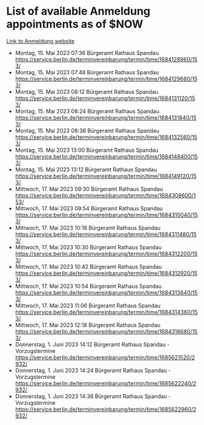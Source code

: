 # List of available Anmeldung appointments as of $NOW
[Link to Anmeldung website](https://service.berlin.de/terminvereinbarung/termin/tag.php?termin=1&anliegen[]=120686&dienstleisterlist=122210,122217,327316,122219,327312,122227,327314,122231,327346,122243,327348,122254,122252,329742,122260,329745,122262,329748,122271,327278,122273,327274,122277,327276,330436,122280,327294,122282,327290,122284,327292,122291,327270,122285,327266,122286,327264,122296,327268,150230,329760,122297,327286,122294,327284,122312,329763,122314,329775,122304,327330,122311,327334,122309,327332,317869,122281,327352,122279,329772,122283,122276,327324,122274,327326,122267,329766,122246,327318,122251,327320,122257,327322,122208,327298,122226,327300&herkunft=http%3A%2F%2Fservice.berlin.de%2Fdienstleistung%2F120686%2F)
- Montag, 15. Mai 2023 07:36 Bürgeramt Rathaus Spandau https://service.berlin.de/terminvereinbarung/termin/time/1684128960/153/
- Montag, 15. Mai 2023 07:48 Bürgeramt Rathaus Spandau https://service.berlin.de/terminvereinbarung/termin/time/1684129680/153/
- Montag, 15. Mai 2023 08:12 Bürgeramt Rathaus Spandau https://service.berlin.de/terminvereinbarung/termin/time/1684131120/153/
- Montag, 15. Mai 2023 08:24 Bürgeramt Rathaus Spandau https://service.berlin.de/terminvereinbarung/termin/time/1684131840/153/
- Montag, 15. Mai 2023 08:36 Bürgeramt Rathaus Spandau https://service.berlin.de/terminvereinbarung/termin/time/1684132560/153/
- Montag, 15. Mai 2023 13:00 Bürgeramt Rathaus Spandau https://service.berlin.de/terminvereinbarung/termin/time/1684148400/153/
- Montag, 15. Mai 2023 13:12 Bürgeramt Rathaus Spandau https://service.berlin.de/terminvereinbarung/termin/time/1684149120/153/
- Mittwoch, 17. Mai 2023 09:30 Bürgeramt Rathaus Spandau https://service.berlin.de/terminvereinbarung/termin/time/1684308600/153/
- Mittwoch, 17. Mai 2023 09:54 Bürgeramt Rathaus Spandau https://service.berlin.de/terminvereinbarung/termin/time/1684310040/153/
- Mittwoch, 17. Mai 2023 10:18 Bürgeramt Rathaus Spandau https://service.berlin.de/terminvereinbarung/termin/time/1684311480/153/
- Mittwoch, 17. Mai 2023 10:30 Bürgeramt Rathaus Spandau https://service.berlin.de/terminvereinbarung/termin/time/1684312200/153/
- Mittwoch, 17. Mai 2023 10:42 Bürgeramt Rathaus Spandau https://service.berlin.de/terminvereinbarung/termin/time/1684312920/153/
- Mittwoch, 17. Mai 2023 10:54 Bürgeramt Rathaus Spandau https://service.berlin.de/terminvereinbarung/termin/time/1684313640/153/
- Mittwoch, 17. Mai 2023 11:06 Bürgeramt Rathaus Spandau https://service.berlin.de/terminvereinbarung/termin/time/1684314360/153/
- Mittwoch, 17. Mai 2023 12:18 Bürgeramt Rathaus Spandau https://service.berlin.de/terminvereinbarung/termin/time/1684318680/153/
- Donnerstag, 1. Juni 2023 14:12 Bürgeramt Rathaus Spandau - Vorzugstermine https://service.berlin.de/terminvereinbarung/termin/time/1685621520/2932/
- Donnerstag, 1. Juni 2023 14:24 Bürgeramt Rathaus Spandau - Vorzugstermine https://service.berlin.de/terminvereinbarung/termin/time/1685622240/2932/
- Donnerstag, 1. Juni 2023 14:36 Bürgeramt Rathaus Spandau - Vorzugstermine https://service.berlin.de/terminvereinbarung/termin/time/1685622960/2932/
